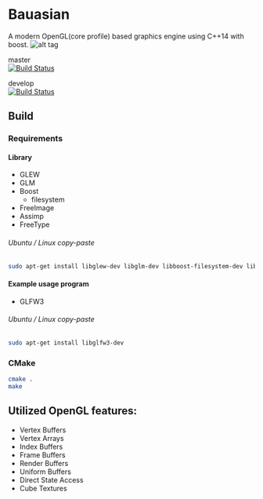 # Bauasian
A modern OpenGL(core profile) based graphics engine using C++14 with boost.
![alt tag](https://s23.postimg.org/tnekpgcvf/github.jpg)

master  
[![Build Status](https://travis-ci.org/karol-gruszczyk/graphics-engine.svg?branch=master)](https://travis-ci.org/karol-gruszczyk/graphics-engine)

develop  
[![Build Status](https://travis-ci.org/karol-gruszczyk/graphics-engine.svg?branch=develop)](https://travis-ci.org/karol-gruszczyk/graphics-engine)


## Build

### Requirements

#### Library
* GLEW
* GLM
* Boost
   * filesystem
* FreeImage
* Assimp
* FreeType

###### Ubuntu / Linux copy-paste
```bash
sudo apt-get install libglew-dev libglm-dev libboost-filesystem-dev libfreeimage-dev libassimp-dev libfreetype6-dev
```

#### Example usage program
* GLFW3

###### Ubuntu / Linux copy-paste
```bash
sudo apt-get install libglfw3-dev
```

### CMake
```bash
cmake .
make
```


## Utilized OpenGL features:
* Vertex Buffers
* Vertex Arrays
* Index Buffers
* Frame Buffers
* Render Buffers
* Uniform Buffers
* Direct State Access
* Cube Textures
